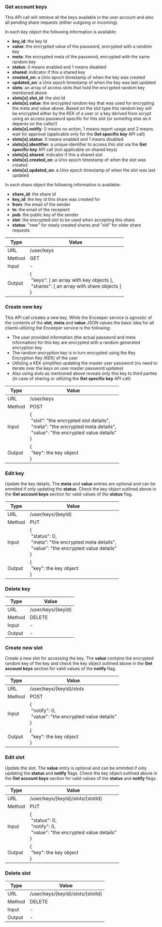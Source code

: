### Get account keys

This API call will retrieve all the keys available in the user account and also all pending share requests (either outgoing or incoming).

In each key object the following information is available:
- **key_id**: the key Id
- **value**: the encrypted value of the password, encrypted with a random key
- **meta**: the encrypted meta of the password, encrypted with the same random key
- **status**: 0 means enabled and 1 means disabled
- **shared**: indicator if this a shared key
- **created_on**: a Unix epoch timestamp of when the key was created
- **updated_on**: a Unix epoch timestamp of when the key was last updated
- **slots**: an array of access slots that hold the encrypted random key mentioned above
- **slots[x].slot_id**: the slot Id
- **slots[x].value**: the encrypted random key that was used for encrypting the meta and value above. Based on the slot type this random key will be encrypted either by the KEK of a user or a key derived from scrypt using an access password specific for this slot (or somethig else as it depents on the caller!)
- **slots[x].notify**: 0 means no action, 1 means report usage and 2 means wait for approval (applicable only for the **Get specific key** API call)
- **slots[x].status**: 0 means enabled and 1 means disabled
- **slots[x].identifier**: a unique identifier to access this slot via the **Get specific key** API call (not applicable on shared keys)
- **slots[x].shared**: indicator if this a shared slot
- **slots[x].created_on**: a Unix epoch timestamp of when the slot was created
- **slots[x].updated_on**: a Unix epoch timestamp of when the slot was last updated

In each share object the following information is available:
- **share_id**: the share id
- **key_id**: the key id this share was created for
- **from**: the email of the sender
- **to**: the email of the recepient
- **pub**: the public key of the sender
- **slot**: the encrypted slot to be used when accepting this share
- **status**: "new" for newly created shares and "old" for older share requests

| Type   | Value|
|--------|-|
| URL    | /user/keys|
| Method | GET|
| Input  | -|
| Output | {<br>&nbsp;"keys": [ an array with key objects ],<br>&nbsp;"shares": [ an array with share objects ]<br>}|

### Create new key

This API call creates a new key. While the Enceeper service is agnostic of the contents of the **slot**, **meta** and **value** JSON values the basic idea for all clients utilizing the Enceeper service is the following:

- The user provided information (the actual password and meta information) for this key are encrypted with a random generated encryption key
- The random encryption key is in turn encrypted using the Key Encryption Key (KEK) of the user
- Utilizing a KEK simplifies updating the master user password (no need to iterate over the keys on user master password updates)
- Also using slots as mentioned above reveals only this key to third parties (in case of sharing or utilizing the **Get specific key** API call)

| Type   | Value|
|--------|-|
| URL    | /user/keys|
| Method | POST|
| Input  | {<br>&nbsp;"slot": "the encrypted slot details",<br>&nbsp;"meta": "the encrypted meta details",<br>&nbsp;"value": "the encrypted value details"<br>}|
| Output | {<br>&nbsp;"key": the key object<br>}|

### Edit key

Update the key details. The **meta** and **value** entries are optional and can be emmited if only updating the **status**. Check the key object outlined above in the **Get account keys** section for valid values of the **status** flag.

| Type   | Value|
|--------|-|
| URL    | /user/keys/{keyId}|
| Method | PUT|
| Input  | {<br>&nbsp;"status": 0,<br>&nbsp;"meta": "the encrypted meta details",<br>&nbsp;"value": "the encrypted value details"<br>}|
| Output | {<br>&nbsp;"key": the key object<br>}|

### Delete key

| Type   | Value|
|--------|-|
| URL    | /user/keys/{keyId}|
| Method | DELETE|
| Input  | -|
| Output | -|

### Create new slot

Create a new slot for accessing the key. The **value** contains the encrypted random key of the key and check the key object outlined above in the **Get account keys** section for valid values of the **notify** flag.

| Type   | Value|
|--------|-|
| URL    | /user/keys/{keyId}/slots|
| Method | POST|
| Input  | {<br>&nbsp;"notify": 0,<br>&nbsp;"value": "the encrypted value details"<br>}|
| Output | {<br>&nbsp;"key": the key object<br>}|

### Edit slot

Update the slot. The **value** entry is optional and can be emmited if only updating the **status** and **notify** flags. Check the key object outlined above in the **Get account keys** section for valid values of the **status** and **notify** flags.

| Type   | Value|
|--------|-|
| URL    | /user/keys/{keyId}/slots/{slotId}|
| Method | PUT|
| Input  | {<br>&nbsp;"status": 0,<br>&nbsp;"notify": 0,<br>&nbsp;"value": "the encrypted value details"<br>}|
| Output | {<br>&nbsp;"key": the key object<br>}|

### Delete slot

| Type   | Value|
|--------|-|
| URL    | /user/keys/{keyId}/slots/{slotId}|
| Method | DELETE|
| Input  | -|
| Output | -|
